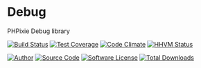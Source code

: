 # Debug
PHPixie Debug library


[![Build Status](https://travis-ci.org/PHPixie/Debug.svg?branch=master)](https://travis-ci.org/PHPixie/Debug)
[![Test Coverage](https://codeclimate.com/github/PHPixie/Debug/badges/coverage.svg)](https://codeclimate.com/github/PHPixie/Debug)
[![Code Climate](https://codeclimate.com/github/PHPixie/Debug/badges/gpa.svg)](https://codeclimate.com/github/PHPixie/Debug)
[![HHVM Status](https://img.shields.io/hhvm/phpixie/debug.svg?style=flat-square)](http://hhvm.h4cc.de/package/phpixie/debug)

[![Author](http://img.shields.io/badge/author-@dracony-blue.svg?style=flat-square)](https://twitter.com/dracony)
[![Source Code](http://img.shields.io/badge/source-phpixie/debug-blue.svg?style=flat-square)](https://github.com/phpixie/debug)
[![Software License](https://img.shields.io/badge/license-BSD-brightgreen.svg?style=flat-square)](https://github.com/phpixie/debug/blob/master/LICENSE)
[![Total Downloads](https://img.shields.io/packagist/dt/phpixie/debug.svg?style=flat-square)](https://packagist.org/packages/phpixie/debug)